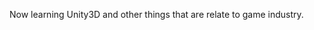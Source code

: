 Now learning Unity3D and other things that are relate to game industry.

<!---
joeterist/joeterist is a ✨ special ✨ repository because its `README.md` (this file) appears on your GitHub profile.
You can click the Preview link to take a look at your changes.
--->
